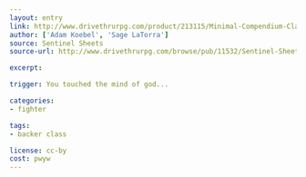 ```yaml
---
layout: entry
link: http://www.drivethrurpg.com/product/213115/Minimal-Compendium-Classes
author: ['Adam Koebel', 'Sage LaTorra']
source: Sentinel Sheets
source-url: http://www.drivethrurpg.com/browse/pub/11532/Sentinel-Sheets

excerpt:

trigger: You touched the mind of god...

categories:
- fighter

tags:
- backer class

license: cc-by
cost: pwyw
---
```

